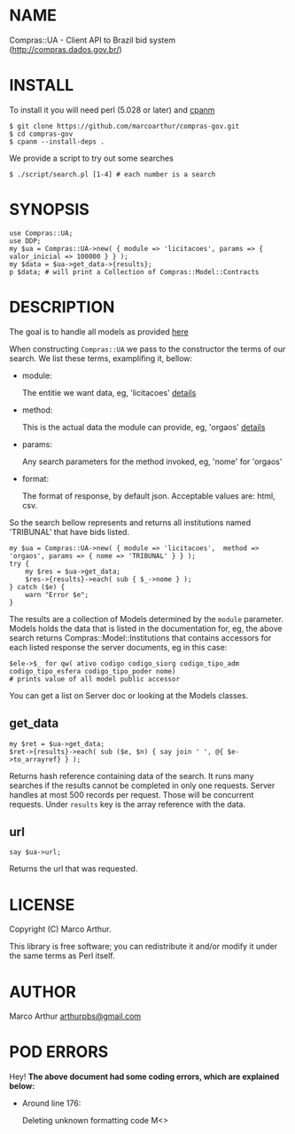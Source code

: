 # NAME

Compras::UA - Client API to Brazil bid system (http://compras.dados.gov.br/)

# INSTALL

To install it you will need perl (5.028 or later) and [cpanm](https://metacpan.org/pod/distribution/App-cpanminus/bin/cpanm)

    $ git clone https://github.com/marcoarthur/compras-gov.git
    $ cd compras-gov
    $ cpanm --install-deps .

We provide a script to try out some searches

    $ ./script/search.pl [1-4] # each number is a search 

# SYNOPSIS

    use Compras::UA;
    use DDP;
    my $ua = Compras::UA->new( { module => 'licitacoes', params => { valor_inicial => 100000 } } );
    my $data = $ua->get_data->{results};
    p $data; # will print a Collection of Compras::Model::Contracts

# DESCRIPTION

The goal is to handle all models as provided [here](http://compras.dados.gov.br/docs/home.html)

When constructing `Compras::UA` we pass to the constructor the terms of our search.
We list these terms, examplifing it, bellow:

- module:

    The entitie we want data, eg, 'licitacoes' [details](http://compras.dados.gov.br/docs/detalhe-licitacao.html)

- method:

    This is the actual data the module can provide, eg, 'orgaos' [details](http://compras.dados.gov.br/docs/licitacoes/v1/orgaos.html)

- params: 

    Any search parameters for the method invoked, eg, 'nome' for 'orgaos'

- format: 

    The format of response, by default json. Acceptable values are: html, csv.

So the search bellow represents and returns all institutions named 'TRIBUNAL' that have bids listed.

    my $ua = Compras::UA->new( { module => 'licitacoes',  method => 'orgaos', params => { nome => 'TRIBUNAL' } } );
    try {
        my $res = $ua->get_data;
        $res->{results}->each( sub { $_->nome } );
    } catch ($e) {
        warn "Error $e";
    }

The results are a collection of Models determined by the `module` parameter.
Models holds the data that is listed in the documentation for, eg, the above
search returns Compras::Model::Institutions that contains accessors for
each listed response the server documents, eg in this case:

    $ele->$_ for qw( ativo codigo codigo_siorg codigo_tipo_adm codigo_tipo_esfera codigo_tipo_poder nome)
    # prints value of all model public accessor

You can get a list on Server doc or looking at the Models classes.

## get\_data

    my $ret = $ua->get_data;
    $ret->{results}->each( sub ($e, $n) { say join ' ', @{ $e->to_arrayref} } );

Returns hash reference containing data of the search. It runs many searches if the results cannot be completed
in only one requests. Server handles at most 500 records per request. Those will
be concurrent requests. Under `results` key is the array reference with the
data.

## url

    say $ua->url;

Returns the url that was requested.

# LICENSE

Copyright (C) Marco Arthur.

This library is free software; you can redistribute it and/or modify
it under the same terms as Perl itself.

# AUTHOR

Marco Arthur <arthurpbs@gmail.com>

# POD ERRORS

Hey! **The above document had some coding errors, which are explained below:**

- Around line 176:

    Deleting unknown formatting code M<>
